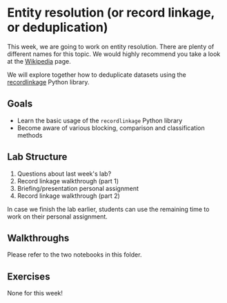 # Entity resolution (or record linkage, or deduplication)

This week, we are going to work on entity resolution. There are plenty of different names for this topic. We would highly recommend
you take a look at the [Wikipedia](https://en.wikipedia.org/wiki/Record_linkage) page. 

We will explore together how to deduplicate datasets using the [recordlinkage](https://recordlinkage.readthedocs.io/en/latest/index.html) Python library.

## Goals

* Learn the basic usage of the `recordlinkage` Python library
* Become aware of various blocking, comparison and classification methods

## Lab Structure

1. Questions about last week's lab?
2. Record linkage walkthrough (part 1)
3. Briefing/presentation personal assignment
4. Record linkage walkthrough (part 2)

In case we finish the lab earlier, students can use the remaining time to work on their personal assignment.

## Walkthroughs

Please refer to the two notebooks in this folder.

## Exercises

None for this week!
